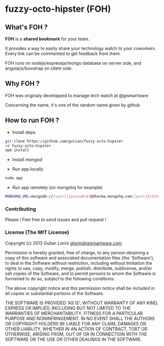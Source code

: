 fuzzy-octo-hipster (FOH)
==================

## What's FOH ?

**FOH** is a **shared bookmark** for your team. 

It provides a way to easily share your technology watch to your coworkers. Every link can be commented to get feedback from them. 

FOH runs on nodejs/expressjs/mongo database on server side, and angularjs/boostrap on client side. 

## Why FOH ?

FOH was originaly developped to manage tech watch at @gismartware 

Concerning the name, it's one of the random name given by github

## How to run FOH ?

* Install deps

```bash
git clone https://github.com/gulian/fuzzy-octo-hipster
cd fuzzy-octo-hipster
npm install 
```

* Install _mongod_ 

* Run app locally

```bash
node app
```

* Run app remotely (on mongohq for example)

```bash
MONGOHQ_URL=mongodb://[user]:[passw0rd]@dharma.mongohq.com:[port]/[database_name] node app
```

### Contributing 

Please ! Feel free to send issues and pull request !

### License (The MIT License)

Copyright (c) 2013 Gulian Lorini <glorini@gismartware.com>

Permission is hereby granted, free of charge, to any person obtaining a copy of this software and associated documentation files (the 'Software'), to deal in the Software without restriction, including without limitation the rights to use, copy, modify, merge, publish, distribute, sublicense, and/or sell copies of the Software, and to permit persons to whom the Software is furnished to do so, subject to the following conditions:

The above copyright notice and this permission notice shall be included in all copies or substantial portions of the Software.

THE SOFTWARE IS PROVIDED 'AS IS', WITHOUT WARRANTY OF ANY KIND, EXPRESS OR IMPLIED, INCLUDING BUT NOT LIMITED TO THE WARRANTIES OF MERCHANTABILITY, FITNESS FOR A PARTICULAR PURPOSE AND NONINFRINGEMENT. IN NO EVENT SHALL THE AUTHORS OR COPYRIGHT HOLDERS BE LIABLE FOR ANY CLAIM, DAMAGES OR OTHER LIABILITY, WHETHER IN AN ACTION OF CONTRACT, TORT OR OTHERWISE, ARISING FROM, OUT OF OR IN CONNECTION WITH THE SOFTWARE OR THE USE OR OTHER DEALINGS IN THE SOFTWARE.

